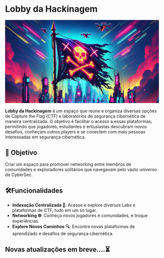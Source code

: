 
# Lobby da Hackinagem

![Imagem de Capa](https://github.com/4st3rIkxx/L0bby-da-H4ckinagem/blob/main/lobby.jpg)

**Lobby da Hackinagem** é um espaço que reúne e organiza diversas opções de Capture the Flag (CTF) e laboratórios de segurança cibernética de maneira centralizada. O objetivo é facilitar o acesso a essas plataformas, permitindo que jogadores, estudantes e entusiastas descubram novos desafios, conheçam outros players e se conectem com mais pessoas interessadas em segurança cibernética.

## 🚀 Objetivo

Criar um espaço para promover networking entre membros de comunidades e exploradores solitários que navegavam pelo vasto universo de CyberSec.

## 🛠️Funcionalidades

- **Indexação Centralizada 🔄**: Acesse e explore diversos Labs e plataformas de CTF, tudo em um só lugar.
- **Networking 🌐**: Conheça novos jogadores e comunidades, e troque experiências.
- **Explore Novos Caminhos 🔍**: Encontre novas plataformas de aprendizado e desafios de segurança cibernética.

## Novas atualizações em breve....⏳


